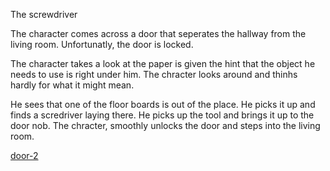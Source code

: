 The screwdriver


The character comes across a door that seperates the hallway from the living room. Unfortunatly, the door is locked.


The character takes a look at the paper is given the hint that the object he needs to use is right under him. The chracter looks around and thinhs hardly for what it might mean.


He sees that one of the floor boards is out of the place. He picks it up and finds a scredriver laying there. He picks up the tool and brings it up to the door nob. The chracter, smoothly unlocks the door and steps into the living room.

[door-2](red-green-blue)
